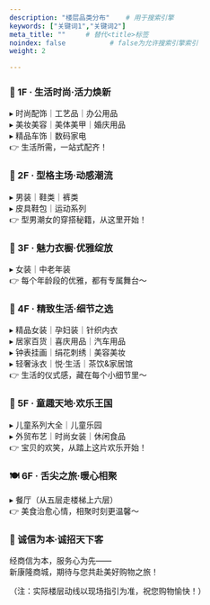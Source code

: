 ```yaml
---
description: "楼层品类分布"    # 用于搜索引擎
keywords: ["关键词1","关键词2"]
meta_title: ""     # 替代<title>标签
noindex: false           # false为允许搜索引擎索引
weight: 2    

---
```



### 🏪 1F · 生活时尚·活力焕新  

▸ 时尚配饰｜工艺品｜办公用品  
▸ 美妆美容｜美体美甲｜婚庆用品  
▸ 精品车饰｜数码家电  
👉 生活所需，一站式配齐！  


### 👔 2F · 型格主场·动感潮流  

▸ 男装｜鞋类｜裤类  
▸ 皮具鞋包｜运动系列  
👉 型男潮女的穿搭秘籍，从这里开始！  


### 👗 3F · 魅力衣橱·优雅绽放  

▸ 女装｜中老年装  
👉 每个年龄段的优雅，都有专属舞台～  


### 💐 4F · 精致生活·细节之选  

▸ 精品女装｜孕妇装｜针织内衣  
▸ 居家百货｜喜庆用品｜汽车用品  
▸ 钟表挂画｜绢花刺绣｜美容美妆  
▸ 轻奢泳衣｜悦·生活｜茶饮&家居馆  
👉 生活的仪式感，藏在每个小细节里～  


### 👶 5F · 童趣天地·欢乐王国  

▸ 儿童系列大全｜儿童乐园  
▸ 外贸布艺｜时尚女装｜休闲食品  
👉 宝贝的欢笑，从踏上这片欢乐开始！  


### 🍽️ 6F · 舌尖之旅·暖心相聚  

▸ 餐厅（从五层走楼梯上六层）  
👉 美食治愈心情，相聚时刻更温馨～  


### 🌟 诚信为本·诚招天下客  
经商信为本，服务心为先——  
新康隆商城，期待与您共赴美好购物之旅！  


（注：实际楼层动线以现场指引为准，祝您购物愉快！）  

